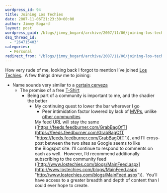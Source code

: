 ```yaml
---
wordpress_id: 94
title: Joining Los Techies
date: 2007-11-06T21:23:30+00:00
author: Jimmy Bogard
layout: post
wordpress_guid: /blogs/jimmy_bogard/archive/2007/11/06/joining-los-techies.aspx
dsq_thread_id:
  - "264715403"
categories:
  - Personal
redirect_from: "/blogs/jimmy_bogard/archive/2007/11/06/joining-los-techies.aspx/"
---
```

How very rude of me, looking back I forgot to mention I&#8217;ve joined [Los Techies](http://www.lostechies.com/Default.aspx).&nbsp; A few things drew me to joining:

  * Name sounds very similar to a [certain cerveza](http://www.dosxx.com) 
      * The promise of a free [T-Shirt](https://www.cafepress.com/lostechies) 
          * Being part of a community is important to me, and the shadier the better 
              * My continuing&nbsp;quest to lower the bar wherever I go 
                  * Peer intimidation factor lowered by lack of [MVPs](http://mvp.support.microsoft.com/), unlike [other communities](http://codebetter.com/)</ul> 
                My feed URL&nbsp;will stay&nbsp;the same ([https://feeds.feedburner.com/GrabBagOfT](https://feeds.feedburner.com/GrabBagOfT "https://feeds.feedburner.com/GrabBagOfT")), and I&#8217;ll cross-post&nbsp;between the two sites as Google seems to&nbsp;like the&nbsp;Blogspot site. I&#8217;ll continue to respond to comments on each as well.&nbsp; However, I&#8217;d recommend additionally subscribing to the community feed ([http://www.lostechies.com/blogs/MainFeed.aspx](http://www.lostechies.com/blogs/MainFeed.aspx "http://www.lostechies.com/blogs/MainFeed.aspx")).&nbsp; You&#8217;ll have access to a&nbsp;greater&nbsp;breadth and depth of&nbsp;content than I could ever hope to create.